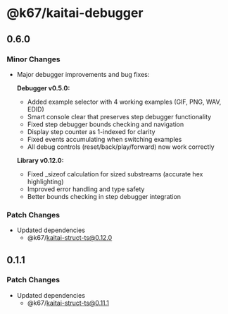 # @k67/kaitai-debugger

## 0.6.0

### Minor Changes

- Major debugger improvements and bug fixes:

  **Debugger v0.5.0:**
  - Added example selector with 4 working examples (GIF, PNG, WAV, EDID)
  - Smart console clear that preserves step debugger functionality
  - Fixed step debugger bounds checking and navigation
  - Display step counter as 1-indexed for clarity
  - Fixed events accumulating when switching examples
  - All debug controls (reset/back/play/forward) now work correctly

  **Library v0.12.0:**
  - Fixed \_sizeof calculation for sized substreams (accurate hex highlighting)
  - Improved error handling and type safety
  - Better bounds checking in step debugger integration

### Patch Changes

- Updated dependencies
  - @k67/kaitai-struct-ts@0.12.0

## 0.1.1

### Patch Changes

- Updated dependencies
  - @k67/kaitai-struct-ts@0.11.1
